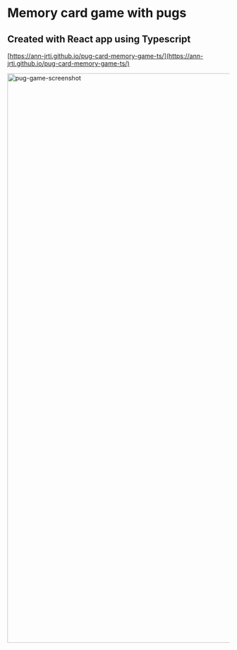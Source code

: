 # Memory card game with pugs

## Created with React app using Typescript

[https://ann-jrti.github.io/pug-card-memory-game-ts/](https://ann-jrti.github.io/pug-card-memory-game-ts/)

<img width="1291" alt="pug-game-screenshot" src="https://user-images.githubusercontent.com/84371647/163073398-3508bae8-c37b-4a8a-91f4-9d66ddb03df8.png">
